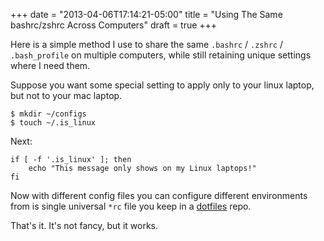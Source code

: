 +++
date = "2013-04-06T17:14:21-05:00"
title = "Using The Same bashrc/zshrc Across Computers"
draft = true
+++

Here is a simple method I use to share the same `.bashrc` / `.zshrc` /
`.bash_profile` on multiple computers, while still retaining unique
settings where I need them.

Suppose you want some special setting to apply only to your linux laptop, but
not to your mac laptop.

```
$ mkdir ~/configs
$ touch ~/.is_linux
```

Next:

```
if [ -f '.is_linux' ]; then
    echo "This message only shows on my Linux laptops!"
fi
```

Now with different config files you can configure different environments from
is single universal `*rc` file you keep in a
[dotfiles](https://github.com/noam87/DOTfiles) repo.

That's it. It's not fancy, but it works.
